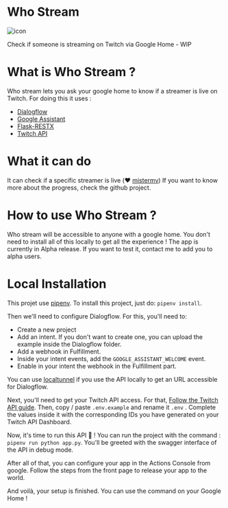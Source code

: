 # Who Stream

![icon]('/logo.png?raw=true')

Check if someone is streaming on Twitch via Google Home - WIP

# What is Who Stream ?

Who stream lets you ask your google home to know if a streamer is live on Twitch.
For doing this it uses :

- [Dialogflow](https://dialogflow.com/)
- [Google Assistant](https://developers.google.com/assistant)
- [Flask-RESTX](https://github.com/python-restx/flask-restx)
- [Twitch API](https://dev.twitch.tv/)

# What it can do

It can check if a specific streamer is live (❤️ [mistermv](https://www.twitch.tv/mistermv))
If you want to know more about the progress, check the github project.

# How to use Who Stream ?

Who stream will be accessible to anyone with a google home.
You don't need to install all of this locally to get all the experience !
The app is currently in Alpha release. If you want to test it,
contact me to add you to alpha users.

# Local Installation

This projet use [pipenv](https://pipenv.readthedocs.io/en/latest/).
To install this project, just do: `pipenv install`.

Then we'll need to configure Dialogflow. For this, you'll need to:
- Create a new project
- Add an intent. If you don't want to create one, you can upload the example inside the Dialogflow folder.
- Add a webhook in Fulfillment.
- Inside your intent events, add the `GOOGLE_ASSISTANT_WELCOME` event.
- Enable in your intent the webhook in the Fulfillment part.

You can use [localtunnel](https://localtunnel.github.io/www/) if you use the API locally
to get an URL accessible for Dialogflow.

Next, you'll need to get your Twitch API access. For that,
[Follow the Twitch API guide](https://dev.twitch.tv/docs/api#step-1-setup).
Then, copy / paste `.env.example` and rename it `.env` . Complete the values inside
it with the corresponding IDs you have generated on your Twitch API Dashboard.

Now, it's time to run this API 🥳 !
You can run the project with the command : `pipenv run python app.py`.
You'll be greeted with the swagger interface of the API in debug mode.

After all of that, you can configure your app in the Actions Console from google.
Follow the steps from the front page to release your app to the world.

And voilà, your setup is finished. You can use the command on your Google Home !
